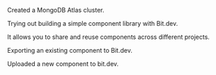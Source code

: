Created a MongoDB Atlas cluster.

Trying out building a simple component library with Bit.dev.

It allows you to share and reuse components across different projects.

Exporting an existing component to Bit.dev.

Uploaded a new component to bit.dev.